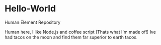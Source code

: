 # Hello-World
Human Element Repository

Human here, I like Node.js and coffee script (Thats what I'm made of!)
Ive had tacos on the moon and find them far superior to earth tacos.
